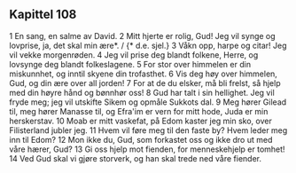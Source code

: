 ## Kapittel 108

1 En sang, en salme av David.
2 Mitt hjerte er rolig, Gud! Jeg vil synge og lovprise, ja, det skal min ære*. / {* d.e. sjel.}
3 Våkn opp, harpe og citar! Jeg vil vekke morgenrøden.
4 Jeg vil prise deg blandt folkene, Herre, og lovsynge deg blandt folkeslagene.
5 For stor over himmelen er din miskunnhet, og inntil skyene din trofasthet.
6 Vis deg høy over himmelen, Gud, og din ære over all jorden!
7 For at de du elsker, må bli frelst, så hjelp med din høyre hånd og bønnhør oss!
8 Gud har talt i sin hellighet. Jeg vil fryde meg; jeg vil utskifte Sikem og opmåle Sukkots dal.
9 Meg hører Gilead til, meg hører Manasse til, og Efra'im er vern for mitt hode, Juda er min herskerstav.
10 Moab er mitt vaskefat, på Edom kaster jeg min sko, over Filisterland jubler jeg.
11 Hvem vil føre meg til den faste by? Hvem leder meg inn til Edom?
12 Mon ikke du, Gud, som forkastet oss og ikke dro ut med våre hærer, Gud?
13 Gi oss hjelp mot fienden, for menneskehjelp er tomhet!
14 Ved Gud skal vi gjøre storverk, og han skal trede ned våre fiender.
